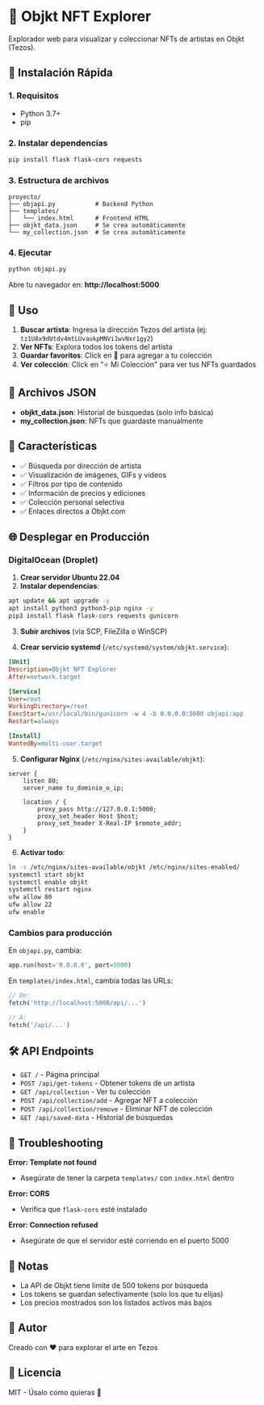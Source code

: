 # 🎨 Objkt NFT Explorer

Explorador web para visualizar y coleccionar NFTs de artistas en Objkt (Tezos).

## 🚀 Instalación Rápida

### 1. Requisitos
- Python 3.7+
- pip

### 2. Instalar dependencias
```bash
pip install flask flask-cors requests
```

### 3. Estructura de archivos
```
proyecto/
├── objapi.py           # Backend Python
├── templates/
│   └── index.html      # Frontend HTML
├── objkt_data.json     # Se crea automáticamente
└── my_collection.json  # Se crea automáticamente
```

### 4. Ejecutar
```bash
python objapi.py
```

Abre tu navegador en: **http://localhost:5000**

## 📖 Uso

1. **Buscar artista**: Ingresa la dirección Tezos del artista (ej: `tz1U8x9dUtdv4mtLUvaukpMNVi1wvNxr1gy2`)
2. **Ver NFTs**: Explora todos los tokens del artista
3. **Guardar favoritos**: Click en 🤍 para agregar a tu colección
4. **Ver colección**: Click en "⭐ Mi Colección" para ver tus NFTs guardados

## 📁 Archivos JSON

- **objkt_data.json**: Historial de búsquedas (solo info básica)
- **my_collection.json**: NFTs que guardaste manualmente

## 🎯 Características

- ✅ Búsqueda por dirección de artista
- ✅ Visualización de imágenes, GIFs y videos
- ✅ Filtros por tipo de contenido
- ✅ Información de precios y ediciones
- ✅ Colección personal selectiva
- ✅ Enlaces directos a Objkt.com

## 🌐 Desplegar en Producción

### DigitalOcean (Droplet)

1. **Crear servidor Ubuntu 22.04**
2. **Instalar dependencias**:
```bash
apt update && apt upgrade -y
apt install python3 python3-pip nginx -y
pip3 install flask flask-cors requests gunicorn
```

3. **Subir archivos** (vía SCP, FileZilla o WinSCP)

4. **Crear servicio systemd** (`/etc/systemd/system/objkt.service`):
```ini
[Unit]
Description=Objkt NFT Explorer
After=network.target

[Service]
User=root
WorkingDirectory=/root
ExecStart=/usr/local/bin/gunicorn -w 4 -b 0.0.0.0:5000 objapi:app
Restart=always

[Install]
WantedBy=multi-user.target
```

5. **Configurar Nginx** (`/etc/nginx/sites-available/objkt`):
```nginx
server {
    listen 80;
    server_name tu_dominio_o_ip;

    location / {
        proxy_pass http://127.0.0.1:5000;
        proxy_set_header Host $host;
        proxy_set_header X-Real-IP $remote_addr;
    }
}
```

6. **Activar todo**:
```bash
ln -s /etc/nginx/sites-available/objkt /etc/nginx/sites-enabled/
systemctl start objkt
systemctl enable objkt
systemctl restart nginx
ufw allow 80
ufw allow 22
ufw enable
```

### Cambios para producción

En `objapi.py`, cambia:
```python
app.run(host='0.0.0.0', port=5000)
```

En `templates/index.html`, cambia todas las URLs:
```javascript
// De:
fetch('http://localhost:5000/api/...')

// A:
fetch('/api/...')
```

## 🛠️ API Endpoints

- `GET /` - Página principal
- `POST /api/get-tokens` - Obtener tokens de un artista
- `GET /api/collection` - Ver tu colección
- `POST /api/collection/add` - Agregar NFT a colección
- `POST /api/collection/remove` - Eliminar NFT de colección
- `GET /api/saved-data` - Historial de búsquedas

## 🐛 Troubleshooting

**Error: Template not found**
- Asegúrate de tener la carpeta `templates/` con `index.html` dentro

**Error: CORS**
- Verifica que `flask-cors` esté instalado

**Error: Connection refused**
- Asegúrate de que el servidor esté corriendo en el puerto 5000

## 📝 Notas

- La API de Objkt tiene límite de 500 tokens por búsqueda
- Los tokens se guardan selectivamente (solo los que tu elijas)
- Los precios mostrados son los listados activos más bajos

## 👤 Autor

Creado con ❤️ para explorar el arte en Tezos

## 📄 Licencia

MIT - Úsalo como quieras 🎉
